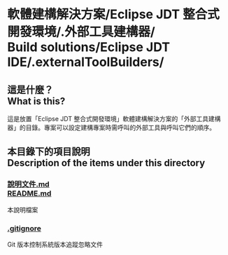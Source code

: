 # 軟體建構解決方案/Eclipse JDT 整合式開發環境/.外部工具建構器/<br>Build solutions/Eclipse JDT IDE/.externalToolBuilders/
## 這是什麼？<br />What is this?
這是放置「Eclipse JDT 整合式開發環境」軟體建構解決方案的「外部工具建構器」的目錄。專案可以設定建構專案時需呼叫的外部工具與呼叫它們的順序。

## 本目錄下的項目說明<br />Description of the items under this directory
### [說明文件.md<br>README.md](README.md)
本說明檔案

### [.gitignore](.gitignore)
Git 版本控制系統版本追蹤忽略文件
